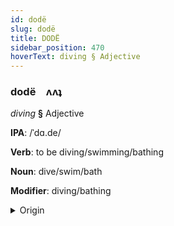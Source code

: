 ```yaml
---
id: dodë
slug: dodë
title: DODË
sidebar_position: 470
hoverText: diving § Adjective
---
```


### dodë&emsp;<span kind="abugida">ʌʌʇ</span>

*diving* **§** Adjective

**IPA**: /ˈdɑ.de/

**Verb**: to be diving/swimming/bathing

**Noun**: dive/swim/bath

**Modifier**: diving/bathing

<details>
    <summary>Origin</summary>
    Hmong, White da dej /da˧.de˥˧/<br/>
    <em>Hmong-Mien Language Family</em>
</details>